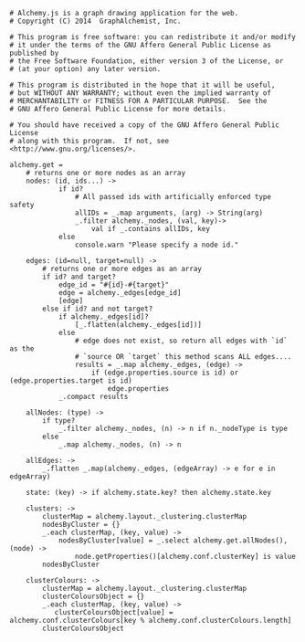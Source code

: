     # Alchemy.js is a graph drawing application for the web.
    # Copyright (C) 2014  GraphAlchemist, Inc.

    # This program is free software: you can redistribute it and/or modify
    # it under the terms of the GNU Affero General Public License as published by
    # the Free Software Foundation, either version 3 of the License, or
    # (at your option) any later version.

    # This program is distributed in the hope that it will be useful,
    # but WITHOUT ANY WARRANTY; without even the implied warranty of
    # MERCHANTABILITY or FITNESS FOR A PARTICULAR PURPOSE.  See the
    # GNU Affero General Public License for more details.

    # You should have received a copy of the GNU Affero General Public License
    # along with this program.  If not, see <http://www.gnu.org/licenses/>.

    alchemy.get = 
        # returns one or more nodes as an array
        nodes: (id, ids...) ->
                if id?
                    # All passed ids with artificially enforced type safety
                    allIDs = _.map arguments, (arg) -> String(arg)
                    _.filter alchemy._nodes, (val, key)->
                        val if _.contains allIDs, key
                else
                    console.warn "Please specify a node id."

        edges: (id=null, target=null) ->
            # returns one or more edges as an array
            if id? and target?
                edge_id = "#{id}-#{target}"
                edge = alchemy._edges[edge_id]
                [edge]
            else if id? and not target?
                if alchemy._edges[id]?
                    [_.flatten(alchemy._edges[id])]
                else
                    # edge does not exist, so return all edges with `id` as the 
                    # `source OR `target` this method scans ALL edges....
                    results = _.map alchemy._edges, (edge) ->
                        if (edge.properties.source is id) or (edge.properties.target is id)
                            edge.properties
                _.compact results

        allNodes: (type) ->
            if type?
                _.filter alchemy._nodes, (n) -> n if n._nodeType is type
            else
                _.map alchemy._nodes, (n) -> n

        allEdges: ->
            _.flatten _.map(alchemy._edges, (edgeArray) -> e for e in edgeArray)
        
        state: (key) -> if alchemy.state.key? then alchemy.state.key

        clusters: ->
            clusterMap = alchemy.layout._clustering.clusterMap
            nodesByCluster = {}
            _.each clusterMap, (key, value) ->
                nodesByCluster[value] = _.select alchemy.get.allNodes(), (node) ->
                    node.getProperties()[alchemy.conf.clusterKey] is value
            nodesByCluster

        clusterColours: ->
            clusterMap = alchemy.layout._clustering.clusterMap
            clusterColoursObject = {}
            _.each clusterMap, (key, value) ->
               clusterColoursObject[value] = alchemy.conf.clusterColours[key % alchemy.conf.clusterColours.length]
            clusterColoursObject

